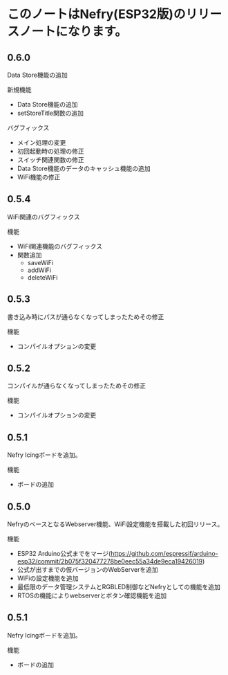 # このノートはNefry(ESP32版)のリリースノートになります。

## 0.6.0
Data Store機能の追加

新規機能

- Data Store機能の追加
- setStoreTitle関数の追加

バグフィックス

- メイン処理の変更
- 初回起動時の処理の修正
- スイッチ関連関数の修正
- Data Store機能のデータのキャッシュ機能の追加
- WiFi機能の修正


## 0.5.4
WiFi関連のバグフィックス

機能
- WiFi関連機能のバグフィックス
- 関数追加
	- saveWiFi
	- addWiFi
	- deleteWiFi

## 0.5.3
書き込み時にパスが通らなくなってしまったためその修正

機能
- コンパイルオプションの変更

## 0.5.2
コンパイルが通らなくなってしまったためその修正

機能
- コンパイルオプションの変更

## 0.5.1
Nefry Icingボードを追加。

機能
- ボードの追加


## 0.5.0
NefryのベースとなるWebserver機能、WiFi設定機能を搭載した初回リリース。

機能
- ESP32 Arduino公式までをマージ(https://github.com/espressif/arduino-esp32/commit/2b075f320477278be0eec55a34de9eca19426019)
- 公式が出すまでの仮バージョンのWebServerを追加
- WiFiの設定機能を追加
- 最低限のデータ管理システムとRGBLED制御などNefryとしての機能を追加
- RTOSの機能によりwebserverとボタン確認機能を追加

## 0.5.1
Nefry Icingボードを追加。

機能
- ボードの追加

